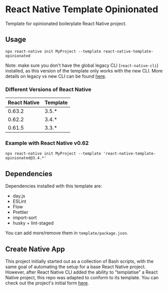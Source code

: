 # React Native Template Opinionated

Template for opinionated boilerplate React Native project.

## Usage

```
npx react-native init MyProject --template react-native-template-opinionated
```

Note: make sure you don't have the global legacy CLI (`react-native-cli`) installed, as this version of the template only works with the new CLI. More details on legacy vs new CLI can be found [here](https://github.com/react-native-community/cli/blob/master/docs/init.md).

### Different Versions of React Native

| React Native | Template |
| ------------ | -------- |
| 0.63.2       | 3.5.\*   |
| 0.62.2       | 3.4.\*   |
| 0.61.5       | 3.3.\*   |

### Example with React Native v0.62

```
npx react-native init MyProject --template 'react-native-template-opinionated@3.4.*'
```

## Dependencies

Dependencies installed with this template are:

- day.js
- ESLint
- Flow
- Prettier
- import-sort
- husky + lint-staged

You can add more/remove them in `template/package.json`.

## Create Native App

This project initially started out as a collection of Bash scripts, with the same goal of automating the setup for a base React Native project. However, after React Native CLI added the ability to "templatise" a React Native project, this repo was adapted to conform to its template. You can check out the project's initial form [here](https://github.com/nictar/create-native-app/tree/v1.0.0).
